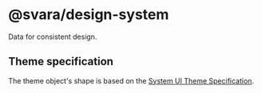 # @svara/design-system

Data for consistent design.

## Theme specification

The theme object's shape is based on the [System UI Theme Specification](https://system-ui.com/theme/).
